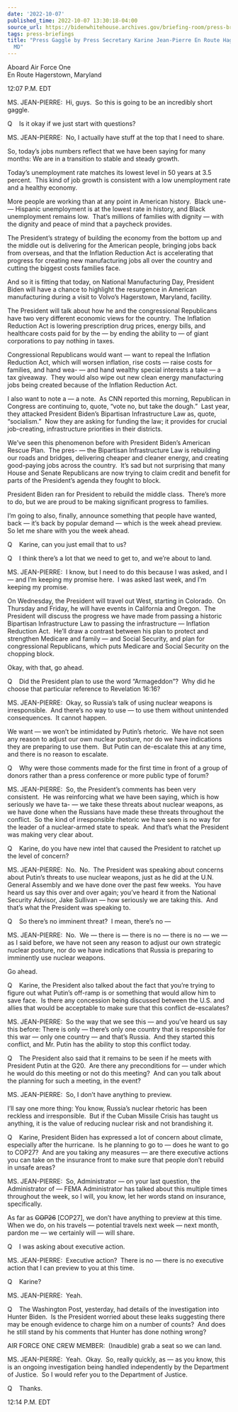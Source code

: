 ```yaml
---
date: '2022-10-07'
published_time: 2022-10-07 13:30:18-04:00
source_url: https://bidenwhitehouse.archives.gov/briefing-room/press-briefings/2022/10/07/press-gaggle-by-press-secretary-karine-jean-pierre-en-route-hagerstown-md/
tags: press-briefings
title: "Press Gaggle by Press Secretary Karine Jean-Pierre En Route Hagerstown,\_\
  MD"
---
```

 
Aboard Air Force One  
En Route Hagerstown, Maryland

12:07 P.M. EDT  
  
MS. JEAN-PIERRE:  Hi, guys.  So this is going to be an incredibly short
gaggle.     
  
Q    Is it okay if we just start with questions?  
  
MS. JEAN-PIERRE:  No, I actually have stuff at the top that I need to
share.  
  
So, today’s jobs numbers reflect that we have been saying for many
months: We are in a transition to stable and steady growth.  
  
Today’s unemployment rate matches its lowest level in 50 years at 3.5
percent.  This kind of job growth is consistent with a low unemployment
rate and a healthy economy.  
  
More people are working than at any point in American history.  Black
une- — Hispanic unemployment is at the lowest rate in history, and Black
unemployment remains low.  That’s millions of families with dignity —
with the dignity and peace of mind that a paycheck provides.  
  
The President’s strategy of building the economy from the bottom up and
the middle out is delivering for the American people, bringing jobs back
from overseas, and that the Inflation Reduction Act is accelerating that
progress for creating new manufacturing jobs all over the country and
cutting the biggest costs families face.  
  
And so it is fitting that today, on National Manufacturing Day,
President Biden will have a chance to highlight the resurgence in
American manufacturing during a visit to Volvo’s Hagerstown, Maryland,
facility.  
  
The President will talk about how he and the congressional Republicans
have two very different economic views for the country.  The Inflation
Reduction Act is lowering prescription drug prices, energy bills, and
healthcare costs paid for by the — by ending the ability to — of giant
corporations to pay nothing in taxes.  
  
Congressional Republicans would want — want to repeal the Inflation
Reduction Act, which will worsen inflation, rise costs — raise costs for
families, and hand wea- — and hand wealthy special interests a take — a
tax giveaway.  They would also wipe out new clean energy manufacturing
jobs being created because of the Inflation Reduction Act.  
  
I also want to note a — a note.  As CNN reported this morning,
Republican in Congress are continuing to, quote, “vote no, but take the
dough.”  Last year, they attacked President Biden’s Bipartisan
Infrastructure Law as, quote, “socialism.”  Now they are asking for
funding the law; it provides for crucial job-creating, infrastructure
priorities in their districts.  
  
We’ve seen this phenomenon before with President Biden’s American Rescue
Plan.  The pres- — the Bipartisan Infrastructure Law is rebuilding our
roads and bridges, delivering cheaper and cleaner energy, and creating
good-paying jobs across the country.  It’s sad but not surprising that
many House and Senate Republicans are now trying to claim credit and
benefit for parts of the President’s agenda they fought to block.   
  
President Biden ran for President to rebuild the middle class.  There’s
more to do, but we are proud to be making significant progress to
families.   
  
I’m going to also, finally, announce something that people have wanted,
back — it’s back by popular demand — which is the week ahead preview. 
So let me share with you the week ahead.  
  
Q    Karine, can you just email that to us?   
  
Q    I think there’s a lot that we need to get to, and we’re about to
land.  
  
MS. JEAN-PIERRE:  I know, but I need to do this because I was asked, and
I — and I’m keeping my promise here.  I was asked last week, and I’m
keeping my promise.  
  
On Wednesday, the President will travel out West, starting in Colorado. 
On Thursday and Friday, he will have events in California and Oregon. 
The President will discuss the progress we have made from passing a
historic Bipartisan Infrastructure Law to passing the infrastructure —
Inflation Reduction Act.  He’ll draw a contrast between his plan to
protect and strengthen Medicare and family — and Social Security, and
plan for congressional Republicans, which puts Medicare and Social
Security on the chopping block.   
  
Okay, with that, go ahead.   
  
Q    Did the President plan to use the word “Armageddon”?  Why did he
choose that particular reference to Revelation 16:16?  
  
MS. JEAN-PIERRE:  Okay, so Russia’s talk of using nuclear weapons is
irresponsible.  And there’s no way to use — to use them without
unintended consequences.  It cannot happen.   
  
We want — we won’t be intimidated by Putin’s rhetoric.  We have not seen
any reason to adjust our own nuclear posture, nor do we have indications
they are preparing to use them.  But Putin can de-escalate this at any
time, and there is no reason to escalate.  
  
Q    Why were those comments made for the first time in front of a group
of donors rather than a press conference or more public type of forum?  
  
MS. JEAN-PIERRE:  So, the President’s comments has been very
consistent.  He was reinforcing what we have been saying, which is how
seriously we have ta- — we take these threats about nuclear weapons, as
we have done when the Russians have made these threats throughout the
conflict.  So the kind of irresponsible rhetoric we have seen is no way
for the leader of a nuclear-armed state to speak.  And that’s what the
President was making very clear about.  
  
Q    Karine, do you have new intel that caused the President to ratchet
up the level of concern?  
  
MS. JEAN-PIERRE:  No.  No.  The President was speaking about concerns
about Putin’s threats to use nuclear weapons, just as he did at the U.N.
General Assembly and we have done over the past few weeks.  You have
heard us say this over and over again; you’ve heard it from the National
Security Advisor, Jake Sullivan — how seriously we are taking this.  And
that’s what the President was speaking to.  
  
Q    So there’s no imminent threat?  I mean, there’s no —  
  
MS. JEAN-PIERRE:  No.  We — there is — there is no — there is no — we —
as I said before, we have not seen any reason to adjust our own
strategic nuclear posture, nor do we have indications that Russia is
preparing to imminently use nuclear weapons.  
  
Go ahead.  
  
Q    Karine, the President also talked about the fact that you’re trying
to figure out what Putin’s off-ramp is or something that would allow him
to save face.  Is there any concession being discussed between the U.S.
and allies that would be acceptable to make sure that this conflict
de-escalates?  
  
MS. JEAN-PIERRE:  So the way that we see this — and you’ve heard us say
this before: There is only — there’s only one country that is
responsible for this war — only one country — and that’s Russia.  And
they started this conflict, and Mr. Putin has the ability to stop this
conflict today.  
  
Q    The President also said that it remains to be seen if he meets with
President Putin at the G20.  Are there any preconditions for — under
which he would do this meeting or not do this meeting?  And can you talk
about the planning for such a meeting, in the event?  
  
MS. JEAN-PIERRE:  So, I don’t have anything to preview.   
  
I’ll say one more thing: You know, Russia’s nuclear rhetoric has been
reckless and irresponsible.  But if the Cuban Missile Crisis has taught
us anything, it is the value of reducing nuclear risk and not
brandishing it.   
  
Q    Karine, President Biden has expressed a lot of concern about
climate, especially after the hurricane.  Is he planning to go to — does
he want to go to COP27?  And are you taking any measures — are there
executive actions you can take on the insurance front to make sure that
people don’t rebuild in unsafe areas?  
  
MS. JEAN-PIERRE:  So, Administrator — on your last question, the
Administrator of — FEMA Administrator has talked about this multiple
times throughout the week, so I will, you know, let her words stand on
insurance, specifically.  
  
As far as <s>COP26</s> \[COP27\], we don’t have anything to preview at
this time.  When we do, on his travels — potential travels next week —
next month, pardon me — we certainly will — will share.  
  
Q    I was asking about executive action.  
  
MS. JEAN-PIERRE:  Executive action?  There is no — there is no executive
action that I can preview to you at this time.   
  
Q    Karine?  
  
MS. JEAN-PIERRE:  Yeah.  
  
Q    The Washington Post, yesterday, had details of the investigation
into Hunter Biden.  Is the President worried about these leaks
suggesting there may be enough evidence to charge him on a number of
counts?  And does he still stand by his comments that Hunter has done
nothing wrong?  
  
AIR FORCE ONE CREW MEMBER:  (Inaudible) grab a seat so we can land.   
  
MS. JEAN-PIERRE:  Yeah.  Okay.  So, really quickly, as — as you know,
this is an ongoing investigation being handled independently by the
Department of Justice.  So I would refer you to the Department of
Justice.  
  
Q    Thanks.  
  
12:14 P.M. EDT
